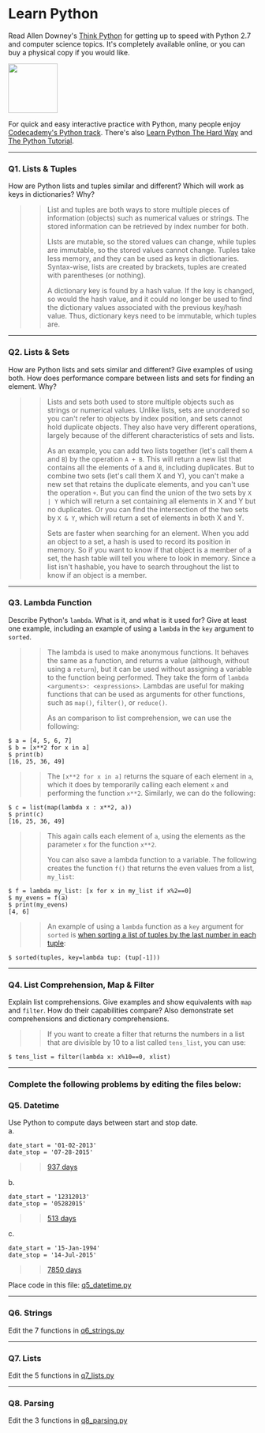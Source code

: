# Learn Python

Read Allen Downey's [Think Python](http://www.greenteapress.com/thinkpython/) for getting up to speed with Python 2.7 and computer science topics. It's completely available online, or you can buy a physical copy if you would like.

<a href="http://www.greenteapress.com/thinkpython/"><img src="img/think_python.png" style="width: 100px;" target="_blank"></a>

For quick and easy interactive practice with Python, many people enjoy [Codecademy's Python track](http://www.codecademy.com/en/tracks/python). There's also [Learn Python The Hard Way](http://learnpythonthehardway.org/book/) and [The Python Tutorial](https://docs.python.org/2/tutorial/).

---

### Q1. Lists &amp; Tuples

How are Python lists and tuples similar and different? Which will work as keys in dictionaries? Why?

>> List and tuples are both ways to store multiple pieces of information (objects) such as numerical values or strings.  The stored information can be retrieved by index number for both.
>>
>> LIsts are mutable, so the stored values can change, while tuples are immutable, so the stored values cannot change.  Tuples take less memory, and they can be used as keys in dictionaries.  Syntax-wise, lists are created by brackets, tuples are created with parentheses (or nothing).
>>
>> A dictionary key is found by a hash value.  If the key is changed, so would the hash value, and it could no longer be used to find the dictionary values associated with the previous key/hash value.  Thus, dictionary keys need to be immutable, which tuples are.

---

### Q2. Lists &amp; Sets

How are Python lists and sets similar and different? Give examples of using both. How does performance compare between lists and sets for finding an element. Why?

>> Lists and sets both used to store multiple objects such as strings or numerical values.  Unlike lists, sets are unordered so you can't refer to objects by index position, and sets cannot hold duplicate objects.  They also have very different operations, largely because of the different characteristics of sets and lists.
>>
>> As an example, you can add two lists together (let's call them `A` and `B`) by the operation `A + B`.  This will return a new list that contains all the elements of `A` and `B`, including duplicates.  But to combine two sets (let's call them X and Y), you can't make a new set that retains the duplicate elements, and you can't use the operation `+`.  But you can find the union of the two sets by `X | Y` which will return a set containing all elements in X and Y but no duplicates.  Or you can find the intersection of the two sets by `X & Y`, which will return a set of elements in both X and Y.
>>
>> Sets are faster when searching for an element.  When you add an object to a set, a hash is used to record its position in memory.  So if you want to know if that object is a member of a set, the hash table will tell you where to look in memory.  Since a list isn't hashable, you have to search throughout the list to know if an object is a member.

---

### Q3. Lambda Function

Describe Python's `lambda`. What is it, and what is it used for? Give at least one example, including an example of using a `lambda` in the `key` argument to `sorted`.

>> The lambda is used to make anonymous functions.  It behaves the same as a function, and returns a value (although, without using a `return`), but it can be used without assigning a variable to the function being performed.  They take the form of `lambda <arguments>: <expressions>`.  Lambdas are useful for making functions that can be used as arguments for other functions, such as `map()`, `filter()`, or `reduce()`.
>>
>> As an comparison to list comprehension, we can use the following:

```
$ a = [4, 5, 6, 7]
$ b = [x**2 for x in a]
$ print(b)
[16, 25, 36, 49]
```

>> The `[x**2 for x in a]` returns the square of each element in `a`, which it does by temporarily calling each element `x` and performing the function `x**2`.  Similarly, we can do the following: 

```
$ c = list(map(lambda x : x**2, a))
$ print(c)
[16, 25, 36, 49]
```

>> This again calls each element of `a`, using the elements as the parameter `x` for the function `x**2`.
>> 
>> You can also save a lambda function to a variable.  The following creates the function `f()` that returns the even values from a list, `my_list`:

```
$ f = lambda my_list: [x for x in my_list if x%2==0]
$ my_evens = f(a)
$ print(my_evens)
[4, 6]
```

>> An example of using a `lambda` function as a `key` argument for `sorted` is [when sorting a list of tuples by the last number in each tuple](https://github.com/andrewkruger/dsp/blob/master/python/q7_lists.py#L73):

```
$ sorted(tuples, key=lambda tup: (tup[-1]))
```


---

### Q4. List Comprehension, Map &amp; Filter

Explain list comprehensions. Give examples and show equivalents with `map` and `filter`. How do their capabilities compare? Also demonstrate set comprehensions and dictionary comprehensions.

>> If you want to create a filter that returns the numbers in a list that are divisible by 10 to a list called `tens_list`, you can use:

```
$ tens_list = filter(lambda x: x%10==0, xlist)
```

---

### Complete the following problems by editing the files below:

### Q5. Datetime
Use Python to compute days between start and stop date.   
a.  

```
date_start = '01-02-2013'    
date_stop = '07-28-2015'
```

>> [937 days](https://github.com/andrewkruger/dsp/blob/master/python/q5_datetime.py#L3)

b.  
```
date_start = '12312013'  
date_stop = '05282015'  
```

>> [513 days](https://github.com/andrewkruger/dsp/blob/master/python/q5_datetime.py#L13)

c.  
```
date_start = '15-Jan-1994'      
date_stop = '14-Jul-2015'  
```

>> [7850 days](https://github.com/andrewkruger/dsp/blob/master/python/q5_datetime.py#L23)

Place code in this file: [q5_datetime.py](python/q5_datetime.py)

---

### Q6. Strings
Edit the 7 functions in [q6_strings.py](python/q6_strings.py)

---

### Q7. Lists
Edit the 5 functions in [q7_lists.py](python/q7_lists.py)

---

### Q8. Parsing
Edit the 3 functions in [q8_parsing.py](python/q8_parsing.py)






